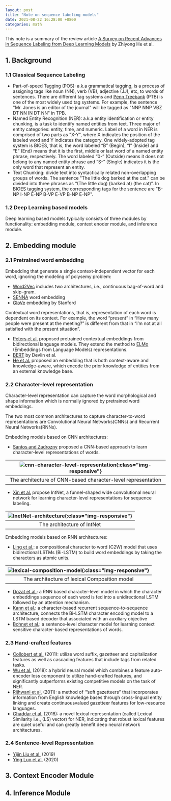 ```yaml
---
layout: post
title: "Note on sequence labeling models"
date: 2021-08-22 16:28:00 +0800
categories: math
---
```


This note is a summary of the review article [A Survey on Recent Advances in Sequence Labeling from Deep Learning Models](https://arxiv.org/abs/2011.06727) by Zhiyong He et al.

## 1. Background

### 1.1 Classical Sequence Labeling

- Part-of-speed Tagging (POS): a.k.a grammatical tagging, is a process of assigning tags like noun (NN), verb (VB), adjective (JJ), etc, to words of sentences. There are different tag systems and [Penn Treebank](https://www.ling.upenn.edu/courses/Fall_2003/ling001/penn_treebank_pos.html) (PTB) is one of the most widely used tag systems. For example, the sentence "Mr. Jones is an editor of the journal" will be tagged as "NNP NNP VBZ DT NN IN DT NN" in TPB.
- Named Entity Recognition (NER): a.k.a entity identification or entity chunking, is a task to identify named entities from text. Three major of entity categories: entity, time, and numeric. Label of a word in NER is comprised of two parts as "X-Y", where X indicates the position of the labeled word and Y indicates the category. One widely-adopted tag system is BIOES, that is, the word labeled “B” (Begin), “I” (Inside) and “E” (End) means that it is the first, middle or last word of a named entity phrase, respectively. The word labeled “0-” (Outside) means it
does not belong to any named entity phrase and “S-” (Single) indicates it is the only word that represent an entity.
- Text Chunking: divide text into syntactically related non-overlapping groups of words. The sentence "The little dog barked at the cat." can be divided into three phrases as “(The little dog) (barked at) (the cat)”. In BIOES tagging system, the corresponding tags for the sentence are "B-NP I-NP E-NP B-VP E-VP B-NP E-NP". 


### 1.2 Deep Learning based models
Deep learning based models typically consists of three modules by functionality: embedding module, context enoder module, and inference module. 

## 2. Embedding module

### 2.1 Pretrained word embedding
Embedding that generate a single context-independent vector for each word, ignoring the modeling of polysemy problem:
- [Word2Vec](https://arxiv.org/abs/1301.3781) includes two architectures, i.e., continuous bag-of-word and skip-gram. 
- [SENNA](https://arxiv.org/abs/1103.0398) word embedding 
- [GloVe](https://nlp.stanford.edu/projects/glove/) embedding by Stanford

Contextual word representations, that is, representation of each word is dependent on its context. For example, the word “present” in “How many people were present at the meeting?” is different from that in “I’m not at all satisfied with the present situation”.

- [Peters et al.](https://arxiv.org/abs/1705.00108) proposed pretrained contextual embeddings from bidirectional language models. They extend the method to [ELMo](https://arxiv.org/abs/1802.05365) (Embeddings from Language Models) representations.
- [BERT](https://arxiv.org/abs/1810.04805) by Devlin et al.
- [He et al.](https://ojs.aaai.org/index.php/AAAI/article/view/6299) proposed an embedding that is both context-aware and knowledge-aware, which encode the prior knowledge of entities from an external knowledge base.



### 2.2 Character-level representation
Character-level representation can capture the word morphological and shape information which is normally ignored by pretrained word embeddings. 

The two most common architectures to capture character-to-word representations are Convolutional Neural Networks(CNNs) and Recurrent Neural Networks(RNNs).

Embedding models based on CNN architectures:

- [Santos and Zadrozny](http://proceedings.mlr.press/v32/santos14.pdf) proposed a CNN-based approach to learn character-level representations of words.

| ![cnn-character-level-representation](/assets/images/cnn-charecter-level-feature-extraction.PNG){:class="img-responsive"} | 
|:--:| 
| The architecture of CNN-based character-level representation |

- [Xin et al.](https://arxiv.org/abs/1810.12443) propose IntNet, a funnel-shaped wide convolutional neural network for learning character-level representations for sequence labeling.

| ![InetNet-architecture](/assets/images/IntNet-architecture.PNG){:class="img-responsive"} | 
|:--:| 
| The architecture of IntNet |

Embedding models based on RNN architectures:
- [Ling et al.](https://arxiv.org/abs/1508.02096): a compositional character to word (C2W) model that uses bidirectional LSTMs (Bi-LSTM) to build word embeddings by taking the characters as atomic units.

| ![lexical-composition-model](/assets/images/lexical-composition-model.PNG){:class="img-responsive"} | 
|:--:| 
| The architecture of lexical Composition model |

- [Dozat et al.](https://nlp.stanford.edu/pubs/dozat2017stanford.pdf): a RNN based character-level model in which the character embeddings sequence of each word is fed into a unidirectional LSTM followed by an attention mechanism.
- [Kann et al.](https://aclanthology.org/W18-3401/): a character-based recurrent sequence-to-sequence architecture, connects the Bi-LSTM character encoding model to a LSTM based decoder that associated with an auxiliary objective
- [Bohnet et al.](https://aclanthology.org/P18-1246/): a sentence-level character model for learning context sensitive character-based representations of words.


### 2.3 Hand-crafted features

- [Collobert et al.](https://www.jmlr.org/papers/volume12/collobert11a/collobert11a.pdf) (2011): utilize word suffix, gazetteer and capitalization features as well as cascading features that include tags from related tasks.
- [Wu et al.](https://arxiv.org/abs/1808.09075) (2018): a hybrid neural model which combines a feature auto-encoder loss component to utilize hand-crafted features, and significantly outperforms existing competitive models on the task of NER.
- [Rijhwani et al.](https://aclanthology.org/D11-1141/) (2011): a method of ‘”soft gazetteers” that incorporates information from English knowledge bases through cross-lingual entity linking and create continuousvalued gazetteer features for low-resource languages.
- [Ghaddar et al.](https://arxiv.org/abs/1806.03489) (2018): a novel lexical representation (called Lexical Similarity i.e., (LS) vector) for NER, indicating that robust lexical features are quiet useful and can greatly benefit deep neural network architectures.

### 2.4 Sentence-level Representation

- [Yijin Liu et al.](https://arxiv.org/abs/1906.02437) (2019)
- [Ying Luo et al.](https://ojs.aaai.org/index.php/AAAI/article/view/6363) (2020)

## 3. Context Encoder Module

## 4. Inference Module
